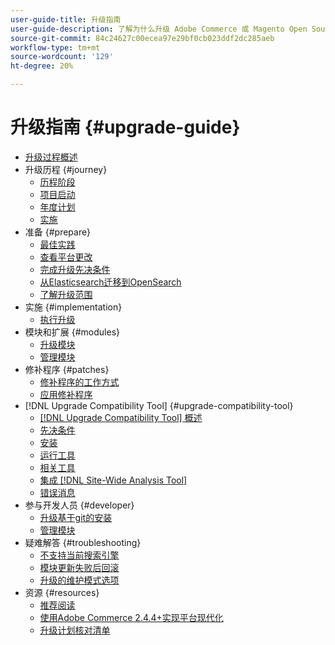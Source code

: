```yaml
---
user-guide-title: 升级指南
user-guide-description: 了解为什么升级 Adobe Commerce 或 Magento Open Source 应用程序如此重要，以及如何成功地规划和执行升级。
source-git-commit: 84c24627c00ecea97e29bf0cb023ddf2dc285aeb
workflow-type: tm+mt
source-wordcount: '129'
ht-degree: 20%

---
```



# 升级指南 {#upgrade-guide}

- [升级过程概述](overview.md)
- 升级历程 {#journey}
   - [历程阶段](journey/phases.md)
   - [项目启动](journey/project-launch.md)
   - [年度计划](journey/annual-planning.md)
   - [实施](journey/implementation.md)
- 准备 {#prepare}
   - [最佳实践](prepare/best-practices.md)
   - [查看平台更改](prepare/platform-changes.md)
   - [完成升级先决条件](prepare/prerequisites.md)
   - [从Elasticsearch迁移到OpenSearch](prepare/opensearch-migration.md)
   - [了解升级范围](prepare/scope.md)
- 实施 {#implementation}
   - [执行升级](implementation/perform-upgrade.md)
- 模块和扩展 {#modules}
   - [升级模块](modules/upgrade.md)
   - [管理模块](modules/manage.md)
- 修补程序 {#patches}
   - [修补程序的工作方式](patches/overview.md)
   - [应用修补程序](patches/apply.md)
- [!DNL Upgrade Compatibility Tool] {#upgrade-compatibility-tool}
   - [[!DNL Upgrade Compatibility Tool] 概述](upgrade-compatibility-tool/overview.md)
   - [先决条件](upgrade-compatibility-tool/prerequisites.md)
   - [安装](upgrade-compatibility-tool/install.md)
   - [运行工具](upgrade-compatibility-tool/run.md)
   - [相关工具](upgrade-compatibility-tool/related-tools.md)
   - [集成 [!DNL Site-Wide Analysis Tool]](upgrade-compatibility-tool/integrate-analysis-tool.md)
   - [错误消息](upgrade-compatibility-tool/error-messages.md)
- 参与开发人员 {#developer}
   - [升级基于git的安装](developer/git-installs.md)
   - [管理模块](developer/manage-modules.md)
- 疑难解答 {#troubleshooting}
   - [不支持当前搜索引擎](troubleshooting/search-engine-not-supported.md)
   - [模块更新失败后回滚](troubleshooting/roll-back-after-update-failure.md)
   - [升级的维护模式选项](troubleshooting/maintenance-mode-options.md)
- 资源 {#resources}
   - [推荐阅读](resources/recommended-reading.md)
   - [使用Adobe Commerce 2.4.4+实现平台现代化](resources/recommended-upgrade-paths-2022.md)
   - [升级计划核对清单](https://support.magento.com/hc/en-us/articles/360057968951)
